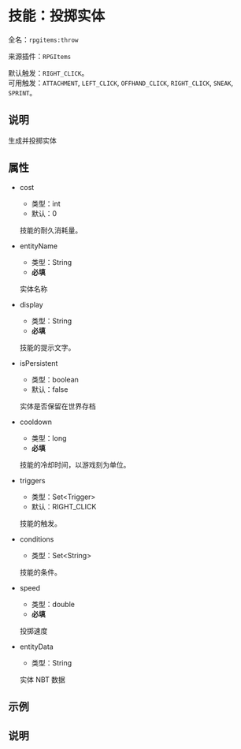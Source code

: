# 技能：投掷实体

<!-- 本文件是通过游戏内 `/rpgitem gen-wiki` 命令生成的。 -->
<!-- 请只在对应的 "beginCustomXXXX" 与 "endCustomXXXX" 间编辑。  -->
<!-- 如果您想修改技能或其属性的描述， -->
<!-- 请修改 "resources/lang/zh_CN.yml" 中对应的项。 -->

全名：`rpgitems:throw`

来源插件：`RPGItems`

默认触发：`RIGHT_CLICK`。  
可用触发：`ATTACHMENT`, `LEFT_CLICK`, `OFFHAND_CLICK`, `RIGHT_CLICK`, `SNEAK`, `SPRINT`。

<!-- beginCustomHeader -->
<!-- endCustomHeader -->

## 说明

生成并投掷实体
<!-- beginCustomDescription -->
<!-- endCustomDescription -->

## 属性

* cost

  * 类型：int
  * 默认：0

  技能的耐久消耗量。

* entityName

  * 类型：String
  * **必填**

  实体名称

* display

  * 类型：String
  * **必填**

  技能的提示文字。

* isPersistent

  * 类型：boolean
  * 默认：false

  实体是否保留在世界存档

* cooldown

  * 类型：long
  * **必填**

  技能的冷却时间，以游戏刻为单位。

* triggers

  * 类型：Set&lt;Trigger&gt;
  * 默认：RIGHT_CLICK

  技能的触发。

* conditions

  * 类型：Set&lt;String&gt;

  技能的条件。

* speed

  * 类型：double
  * **必填**

  投掷速度

* entityData

  * 类型：String

  实体 NBT 数据

<!-- beginCustomProperties -->
<!-- endCustomProperties -->

## 示例

<!-- beginCustomExample -->
<!-- endCustomExample -->

## 说明

<!-- beginCustomNote -->
<!-- endCustomNote -->
